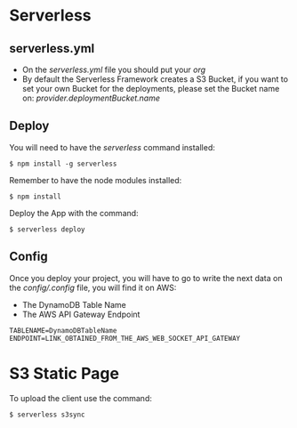 # Serverless

## serverless.yml
 - On the *serverless.yml* file you should put your *org*
 - By default the Serverless Framework creates a S3 Bucket, if you want to set your own Bucket for the deployments, please set the Bucket name on: *provider.deploymentBucket.name*

## Deploy
You will need to have the *serverless* command installed:
```
$ npm install -g serverless
```
Remember to have the node modules installed:
```
$ npm install
```
Deploy the App with the command:
```
$ serverless deploy
```

## Config
Once you deploy your project, you will have to go to write the next data on the *config/.config* file, you will find it on AWS:
 - The DynamoDB Table Name
 - The AWS API Gateway Endpoint
```
TABLENAME=DynamoDBTableName
ENDPOINT=LINK_OBTAINED_FROM_THE_AWS_WEB_SOCKET_API_GATEWAY
```

# S3 Static Page
To upload the client use the command:
```
$ serverless s3sync
```
